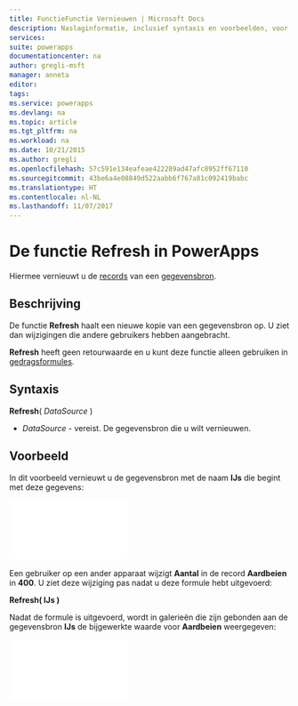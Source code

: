 ```yaml
---
title: FunctieFunctie Vernieuwen | Microsoft Docs
description: Naslaginformatie, inclusief syntaxis en voorbeelden, voor de functie Refresh in PowerApps
services: 
suite: powerapps
documentationcenter: na
author: gregli-msft
manager: anneta
editor: 
tags: 
ms.service: powerapps
ms.devlang: na
ms.topic: article
ms.tgt_pltfrm: na
ms.workload: na
ms.date: 10/21/2015
ms.author: gregli
ms.openlocfilehash: 57c591e134eafeae422289ad47afc8952ff67110
ms.sourcegitcommit: 43be6a4e08849d522aabb6f767a81c092419babc
ms.translationtype: HT
ms.contentlocale: nl-NL
ms.lasthandoff: 11/07/2017
---
```

# <a name="refresh-function-in-powerapps"></a>De functie Refresh in PowerApps
Hiermee vernieuwt u de [records](../working-with-tables.md#records) van een [gegevensbron](../working-with-data-sources.md).

## <a name="description"></a>Beschrijving
De functie **Refresh** haalt een nieuwe kopie van een gegevensbron op.  U ziet dan wijzigingen die andere gebruikers hebben aangebracht.

**Refresh** heeft geen retourwaarde en u kunt deze functie alleen gebruiken in [gedragsformules](../working-with-formulas-in-depth.md#behavior-formulas).

## <a name="syntax"></a>Syntaxis
**Refresh**( *DataSource* )

* *DataSource* - vereist. De gegevensbron die u wilt vernieuwen.

## <a name="example"></a>Voorbeeld
In dit voorbeeld vernieuwt u de gegevensbron met de naam **IJs** die begint met deze gegevens:

![](media/function-refresh/icecream.png)

Een gebruiker op een ander apparaat wijzigt **Aantal** in de record **Aardbeien** in **400**.  U ziet deze wijziging pas nadat u deze formule hebt uitgevoerd:

**Refresh( IJs )**

Nadat de formule is uitgevoerd, wordt in galerieën die zijn gebonden aan de gegevensbron **IJs** de bijgewerkte waarde voor **Aardbeien** weergegeven:

![](media/function-refresh/icecream-after.png)

